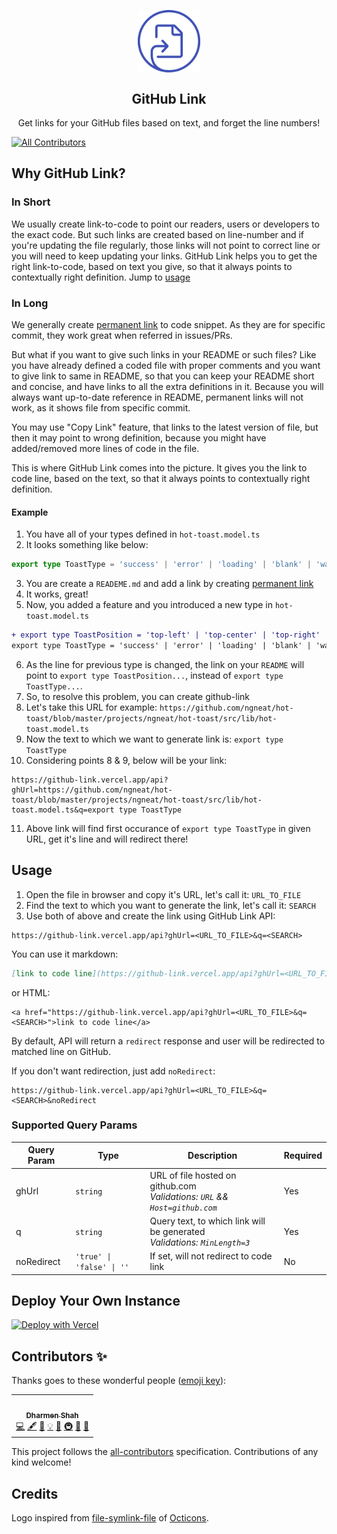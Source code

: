 <p align="center">
 <img width="100px" src="./github-link.svg" align="center" alt="GitHub Link" />
 <h2 align="center">GitHub Link</h2>
 <p align="center">Get links for your GitHub files based on text, and forget the line numbers!</p>
</p>

<!-- ALL-CONTRIBUTORS-BADGE:START - Do not remove or modify this section -->
[![All Contributors](https://img.shields.io/badge/all_contributors-1-orange.svg?style=flat-square)](#contributors-)
<!-- ALL-CONTRIBUTORS-BADGE:END -->

## Why GitHub Link?

### In Short

We usually create link-to-code to point our readers, users or developers to the exact code. But such links are created based on line-number and if you're updating the file regularly, those links will not point to correct line or you will need to keep updating your links. GitHub Link helps you to get the right link-to-code, based on text you give, so that it always points to contextually right definition. Jump to [usage](#usage)

### In Long

We generally create [permanent link](https://docs.github.com/en/github/managing-your-work-on-github/creating-a-permanent-link-to-a-code-snippet) to code snippet. As they are for specific commit, they work great when referred in issues/PRs.

But what if you want to give such links in your README or such files? Like you have already defined a coded file with proper comments and you want to give link to same in README, so that you can keep your README short and concise, and have links to all the extra definitions in it. Because you will always want up-to-date reference in README, permanent links will not work, as it shows file from specific commit.

You may use "Copy Link" feature, that links to the latest version of file, but then it may point to wrong definition, because you might have added/removed more lines of code in the file.

This is where GitHub Link comes into the picture. It gives you the link to code line, based on the text, so that it always points to contextually right definition.

#### Example

1. You have all of your types defined in `hot-toast.model.ts`
2. It looks something like below:

```typescript
export type ToastType = 'success' | 'error' | 'loading' | 'blank' | 'warning';
```

3. You are create a `READEME.md` and add a link by creating [permanent link](https://docs.github.com/en/github/managing-your-work-on-github/creating-a-permanent-link-to-a-code-snippet)
4. It works, great!
5. Now, you added a feature and you introduced a new type in `hot-toast.model.ts`

```diff
+ export type ToastPosition = 'top-left' | 'top-center' | 'top-right' | 'bottom-left' | 'bottom-center' | 'bottom-right';
export type ToastType = 'success' | 'error' | 'loading' | 'blank' | 'warning';
```

6. As the line for previous type is changed, the link on your `README` will point to `export type ToastPosition...`, instead of `export type ToastType...`.
7. So, to resolve this problem, you can create github-link
8. Let's take this URL for example: `https://github.com/ngneat/hot-toast/blob/master/projects/ngneat/hot-toast/src/lib/hot-toast.model.ts`
9. Now the text to which we want to generate link is: `export type ToastType`
10. Considering points 8 & 9, below will be your link:

```
https://github-link.vercel.app/api?ghUrl=https://github.com/ngneat/hot-toast/blob/master/projects/ngneat/hot-toast/src/lib/hot-toast.model.ts&q=export type ToastType
```

11. Above link will find first occurance of `export type ToastType` in given URL, get it's line and will redirect there!

## Usage

1. Open the file in browser and copy it's URL, let's call it: `URL_TO_FILE`
2. Find the text to which you want to generate the link, let's call it: `SEARCH`
3. Use both of above and create the link using GitHub Link API:

```
https://github-link.vercel.app/api?ghUrl=<URL_TO_FILE>&q=<SEARCH>
```

You can use it markdown:

```markdown
[link to code line](https://github-link.vercel.app/api?ghUrl=<URL_TO_FILE>&q=<SEARCH>)
```

or HTML:

```
<a href="https://github-link.vercel.app/api?ghUrl=<URL_TO_FILE>&q=<SEARCH>">link to code line</a>
```

By default, API will return a `redirect` response and user will be redirected to matched line on GitHub.

If you don't want redirection, just add `noRedirect`:

```
https://github-link.vercel.app/api?ghUrl=<URL_TO_FILE>&q=<SEARCH>&noRedirect
```

### Supported Query Params

| Query Param | Type                      | Description                                                                   | Required |
| ----------- | ------------------------- | ----------------------------------------------------------------------------- | -------- |
| ghUrl       | `string`                  | URL of file hosted on github.com<br>*Validations: `URL` && `Host=github.com`* | Yes      |
| q           | `string`                  | Query text, to which link will be generated<br>*Validations: `MinLength=3`*   | Yes      |
| noRedirect  | `'true' \| 'false' \| ''` | If set, will not redirect to code link                                        | No       |

## Deploy Your Own Instance

[![Deploy with Vercel](https://vercel.com/button)](https://vercel.com/new/git/external?repository-url=https%3A%2F%2Fgithub.com%2Fshhdharmen%2Fgithub-link)

## Contributors ✨

Thanks goes to these wonderful people ([emoji key](https://allcontributors.org/docs/en/emoji-key)):

<!-- ALL-CONTRIBUTORS-LIST:START - Do not remove or modify this section -->
<!-- prettier-ignore-start -->
<!-- markdownlint-disable -->
<table>
  <tr>
    <td align="center"><a href="https://github.com/shhdharmen"><img src="https://avatars.githubusercontent.com/u/6831283?v=4?s=100" width="100px;" alt=""/><br /><sub><b>Dharmen Shah</b></sub></a><br /><a href="https://github.com/shhdharmen/github-link/commits?author=shhdharmen" title="Code">💻</a> <a href="#content-shhdharmen" title="Content">🖋</a> <a href="https://github.com/shhdharmen/github-link/commits?author=shhdharmen" title="Documentation">📖</a> <a href="#example-shhdharmen" title="Examples">💡</a> <a href="#ideas-shhdharmen" title="Ideas, Planning, & Feedback">🤔</a> <a href="#infra-shhdharmen" title="Infrastructure (Hosting, Build-Tools, etc)">🚇</a> <a href="#maintenance-shhdharmen" title="Maintenance">🚧</a> <a href="#research-shhdharmen" title="Research">🔬</a></td>
  </tr>
</table>

<!-- markdownlint-restore -->
<!-- prettier-ignore-end -->

<!-- ALL-CONTRIBUTORS-LIST:END -->

This project follows the [all-contributors](https://github.com/all-contributors/all-contributors) specification. Contributions of any kind welcome!

## Credits

Logo inspired from [file-symlink-file](https://octicons-primer.vercel.app/octicons/file-symlink-file-24) of [Octicons](https://primer.style/octicons/).
